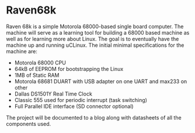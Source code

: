 # Raven68k
Raven 68k is a simple Motorola 68000-based single board computer. The machine will serve as a learning tool 
for building a 68000 based machine as well as for learning more about Linux. The goal is to eventually have 
the machine up and running uCLinux. The initial minimal specifications for the machine are:

- Motorola 68000 CPU 
- 64kB of EEPROM for bootstrapping the Linux
- 1MB of Static RAM
- Motorola 68681 DUART with USB adapter on one UART and max233 on other
- Dallas DS1501Y Real Time Clock
- Classic 555 used for periodic interrupt (task switching)
- Full Parallel IDE interface (SD connector optional)

The project will be documented to a blog along with datasheets of all the components used.
 
